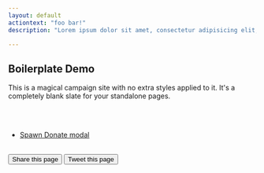 ```yaml
---
layout: default
actiontext: "foo bar!"
description: "Lorem ipsum dolor sit amet, consectetur adipisicing elit, sed do eiusmod tempor incididunt ut labore et dolore magna aliqua. Ut enim ad minim veniam, quis nostrud exercitation ullamco laboris nisi ut aliquip ex ea commodo consequat. Duis aute irure dolor in reprehenderit in voluptate velit esse cillum dolore eu fugiat nulla pariatur. Excepteur sint occaecat cupidatat non proident, sunt in culpa qui officia deserunt mollit anim id est laborum."

---
```


## Boilerplate Demo

This is a magical campaign site with no extra styles applied to it. It's a completely
blank slate for your standalone pages.

<br/><br/>

<ul>
    <li><a href="#" onclick="new DonateModalController(); return false;">Spawn Donate modal</a></li>
</ul>

<br/>
<div class="share">
    <button class="social facebook">Share this page</button>
    <button class="social twitter">Tweet this page</button>
</div>
<br/>
